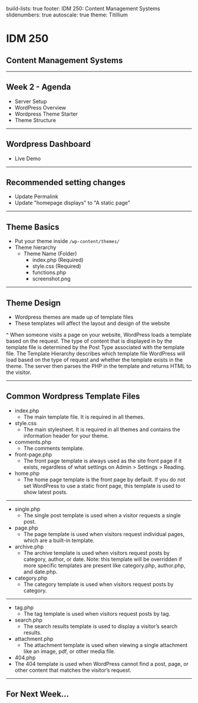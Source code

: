 build-lists: true
footer: IDM 250: Content Management Systems
slidenumbers: true
autoscale: true
theme: Titillium

# IDM 250
## Content Management Systems

---
## Week 2 - Agenda
- Server Setup
- WordPress Overview
- Wordpress Theme Starter
- Theme Structure


---
## Wordpress Dashboard
- Live Demo

---
## Recommended setting changes
- Update Permalink
- Update "homepage displays" to "A static page"


---

## Theme Basics
- Put your theme inside `/wp-content/themes/`
- Theme hierarchy
    - Theme Name (Folder)
        - index.php (Required)
        - style.css (Required)
        - functions.php
        - screenshot.png

---

## Theme Design
- Wordpress themes are made up of template files
- These templates will affect the layout and design of the website

^ When someone visits a page on your website, WordPress loads a template based on the request. The type of content that is displayed in by the template file is determined by the Post Type associated with the template file.  The Template Hierarchy describes which template file WordPress will load based on the type of request and whether the template exists in the theme. The server then parses the PHP in the template and returns HTML to the visitor.

---
## Common Wordpress Template Files
- index.php
    - The main template file. It is required in all themes.
- style.css
    - The main stylesheet. It is required in all themes and contains the information header for your theme.
- comments.php
    - The comments template.
- front-page.php
    - The front page template is always used as the site front page if it exists, regardless of what settings on Admin > Settings > Reading.
- home.php
    - The home page template is the front page by default. If you do not set WordPress to use a static front page, this template is used to show latest posts.

---
- single.php
    - The single post template is used when a visitor requests a single post.
- page.php
    - The page template is used when visitors request individual pages, which are a built-in template.
- archive.php
    - The archive template is used when visitors request posts by category, author, or date. Note: this template will be overridden if more specific templates are present like category.php, author.php, and date.php.
- category.php
    - The category template is used when visitors request posts by category.

---
- tag.php
    - The tag template is used when visitors request posts by tag.
- search.php
    - The search results template is used to display a visitor’s search results.
- attachment.php
    - The attachment template is used when viewing a single attachment like an image, pdf, or other media file.
- 404.php
- The 404 template is used when WordPress cannot find a post, page, or other content that matches the visitor’s request.

--- 

## For Next Week...

